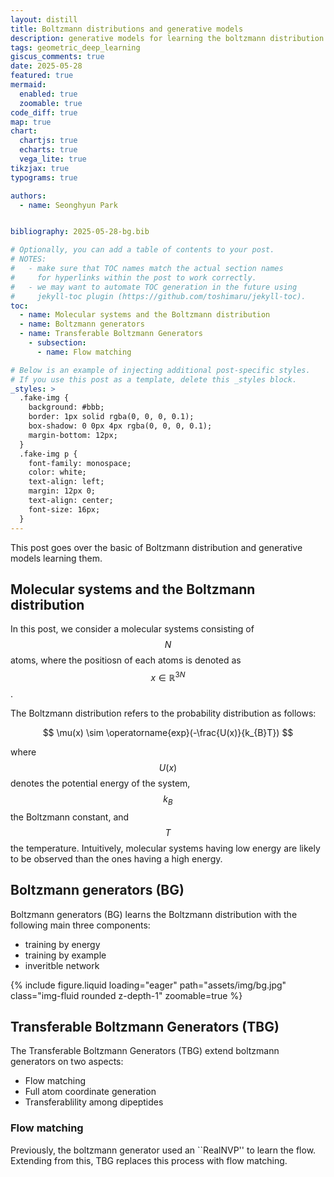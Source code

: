 ```yaml
---
layout: distill
title: Boltzmann distributions and generative models
description: generative models for learning the boltzmann distribution
tags: geometric_deep_learning
giscus_comments: true
date: 2025-05-28
featured: true
mermaid:
  enabled: true
  zoomable: true
code_diff: true
map: true
chart:
  chartjs: true
  echarts: true
  vega_lite: true
tikzjax: true
typograms: true

authors:
  - name: Seonghyun Park


bibliography: 2025-05-28-bg.bib

# Optionally, you can add a table of contents to your post.
# NOTES:
#   - make sure that TOC names match the actual section names
#     for hyperlinks within the post to work correctly.
#   - we may want to automate TOC generation in the future using
#     jekyll-toc plugin (https://github.com/toshimaru/jekyll-toc).
toc:
  - name: Molecular systems and the Boltzmann distribution
  - name: Boltzmann generators
  - name: Transferable Boltzmann Generators
    - subsection:
      - name: Flow matching

# Below is an example of injecting additional post-specific styles.
# If you use this post as a template, delete this _styles block.
_styles: >
  .fake-img {
    background: #bbb;
    border: 1px solid rgba(0, 0, 0, 0.1);
    box-shadow: 0 0px 4px rgba(0, 0, 0, 0.1);
    margin-bottom: 12px;
  }
  .fake-img p {
    font-family: monospace;
    color: white;
    text-align: left;
    margin: 12px 0;
    text-align: center;
    font-size: 16px;
  }
---
```


This post goes over the basic of Boltzmann distribution and generative models learning them.

## Molecular systems and the Boltzmann distribution

In this post, we consider a molecular systems consisting of $$N$$ atoms, where the positiosn of each atoms is denoted as $$ x \in \mathbb{R}^{3N} $$.

The Boltzmann distribution refers to the probability distribution as follows:

$$
  \mu(x) \sim \operatorname{exp}(-\frac{U(x)}{k_{B}T})
$$

where $$ U(x)$$ denotes the potential energy of the system, $$k_{B}$$ the Boltzmann constant, and $$T$$ the temperature. Intuitively, molecular systems having low energy are likely to be observed than the ones having a high energy.


## Boltzmann generators (BG)

Boltzmann generators (BG) learns the Boltzmann distribution with the following main three components:

- training by energy
- training by example
- inveritble network

<div class="col-sm mt-3 mt-md-0">
  {% include figure.liquid loading="eager" path="assets/img/bg.jpg" class="img-fluid rounded z-depth-1" zoomable=true %}
</div>

## Transferable Boltzmann Generators (TBG)

The Transferable Boltzmann Generators (TBG) extend boltzmann generators on two aspects:

- Flow matching
- Full atom coordinate generation
- Transferablility among dipeptides

### Flow matching

Previously, the boltzmann generator used an ``RealNVP'' to learn the flow. Extending from this, TBG replaces this process with flow matching.